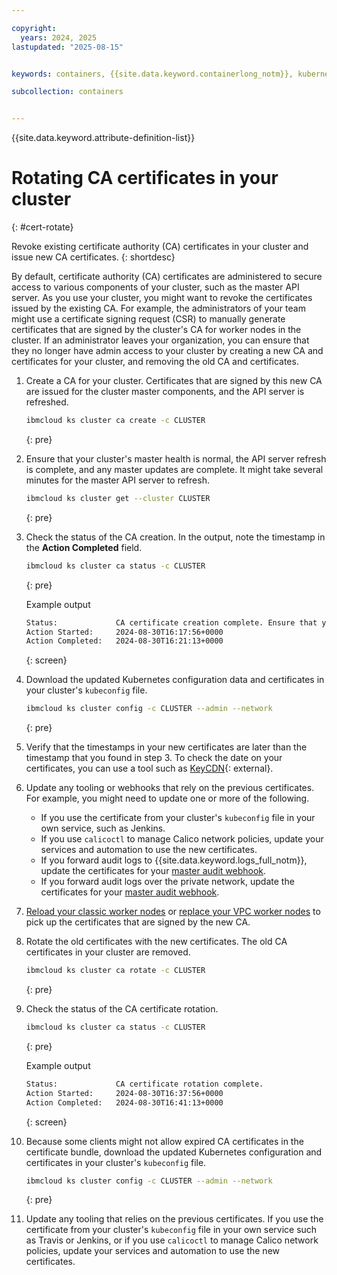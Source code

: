 ```yaml
---

copyright: 
  years: 2024, 2025
lastupdated: "2025-08-15"


keywords: containers, {{site.data.keyword.containerlong_notm}}, kubernetes, certificate, rotate, ca rotate

subcollection: containers


---
```



{{site.data.keyword.attribute-definition-list}}

# Rotating CA certificates in your cluster
{: #cert-rotate}

Revoke existing certificate authority (CA) certificates in your cluster and issue new CA certificates.
{: shortdesc}

By default, certificate authority (CA) certificates are administered to secure access to various components of your cluster, such as the master API server. As you use your cluster, you might want to revoke the certificates issued by the existing CA. For example, the administrators of your team might use a certificate signing request (CSR) to manually generate certificates that are signed by the cluster's CA for worker nodes in the cluster. If an administrator leaves your organization, you can ensure that they no longer have admin access to your cluster by creating a new CA and certificates for your cluster, and removing the old CA and certificates.

1. Create a CA for your cluster. Certificates that are signed by this new CA are issued for the cluster master components, and the API server is refreshed.

    ```sh
    ibmcloud ks cluster ca create -c CLUSTER
    ```
    {: pre}

2. Ensure that your cluster's master health is normal, the API server refresh is complete, and any master updates are complete. It might take several minutes for the master API server to refresh.

    ```sh
    ibmcloud ks cluster get --cluster CLUSTER
    ```
    {: pre}

3. Check the status of the CA creation. In the output, note the timestamp in the **Action Completed** field.
    ```sh
    ibmcloud ks cluster ca status -c CLUSTER
    ```
    {: pre}

    Example output

    ```sh
    Status:             CA certificate creation complete. Ensure that your worker nodes are reloaded before you start a CA certificate rotation.
    Action Started:     2024-08-30T16:17:56+0000
    Action Completed:   2024-08-30T16:21:13+0000
    ```
    {: screen}

4. Download the updated Kubernetes configuration data and certificates in your cluster's `kubeconfig` file.

    ```sh
    ibmcloud ks cluster config -c CLUSTER --admin --network
    ```
    {: pre}

5. Verify that the timestamps in your new certificates are later than the timestamp that you found in step 3. To check the date on your certificates, you can use a tool such as [KeyCDN](https://tools.keycdn.com/ssl){: external}.

6. Update any tooling or webhooks that rely on the previous certificates. For example, you might need to update one or more of the following.
    - If you use the certificate from your cluster's `kubeconfig` file in your own service, such as Jenkins.
    - If you use `calicoctl` to manage Calico network policies, update your services and automation to use the new certificates.
    - If you forward audit logs to {{site.data.keyword.logs_full_notm}}, update the certificates for your [master audit webhook](/docs/containers?topic=containers-health-audit).
    - If you forward audit logs over the private network, update the certificates for your [master audit webhook](/docs/containers?topic=containers-health-audit#audit-api-server-priv).

7. [Reload your classic worker nodes](/docs/containers?topic=containers-kubernetes-service-cli#cs_worker_reload) or [replace your VPC worker nodes](/docs/containers?topic=containers-kubernetes-service-cli#cli_worker_replace) to pick up the certificates that are signed by the new CA.

8. Rotate the old certificates with the new certificates. The old CA certificates in your cluster are removed.
    ```sh
    ibmcloud ks cluster ca rotate -c CLUSTER
    ```
    {: pre}

9. Check the status of the CA certificate rotation.
    ```sh
    ibmcloud ks cluster ca status -c CLUSTER
    ```
    {: pre}

    Example output
    
    ```sh
    Status:             CA certificate rotation complete.
    Action Started:     2024-08-30T16:37:56+0000
    Action Completed:   2024-08-30T16:41:13+0000
    ```
    {: screen}

10. Because some clients might not allow expired CA certificates in the certificate bundle, download the updated Kubernetes configuration and certificates in your cluster's `kubeconfig` file.

    ```sh
    ibmcloud ks cluster config -c CLUSTER --admin --network
    ```
    {: pre}

11. Update any tooling that relies on the previous certificates. If you use the certificate from your cluster's `kubeconfig` file in your own service such as Travis or Jenkins, or if you use `calicoctl` to manage Calico network policies, update your services and automation to use the new certificates.

